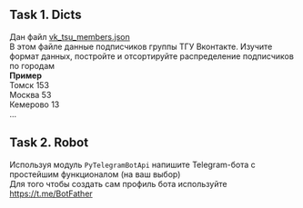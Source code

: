 ## Task 1. Dicts

Дан файл [vk_tsu_members.json](https://github.com/MITS-TSU/IntroToPython/blob/main/assignments/vk_tsu_members.json)  
В этом файле данные подписчиков группы ТГУ Вконтакте. Изучите формат данных, постройте и отсортируйте распределение подписчиков по городам  
**Пример**  
Томск 153  
Москва 53  
Кемерово 13  
...

## Task 2. Robot

Используя модуль `PyTelegramBotApi` напишите Telegram-бота с простейшим функционалом (на ваш выбор)  
Для того чтобы создать сам профиль бота используйте https://t.me/BotFather
